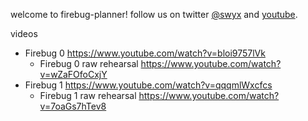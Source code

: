 welcome to firebug-planner! follow us on twitter [@swyx](https://twitter.com/swyx) and [youtube](https://www.youtube.com/user/shawnthe1).

videos

* Firebug 0 https://www.youtube.com/watch?v=bloi9757lVk
  * Firebug 0 raw rehearsal https://www.youtube.com/watch?v=wZaFOfoCxjY
* Firebug 1 https://www.youtube.com/watch?v=qqqmlWxcfcs
  * Firebug 1 raw rehearsal https://www.youtube.com/watch?v=7oaGs7hTev8
